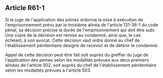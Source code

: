 Article R61-1
----
Si le juge de l'application des peines ordonne la mise à exécution de
l'emprisonnement prévu par le troisième alinéa de l'article 131-36-1 du code
pénal, sa décision précise la durée de l'emprisonnement qui doit être subi. Une
copie de la décision est remise au condamné, ainsi que, le cas échéant, à son
avocat. Cette décision vaut ordre donné au chef de l'établissement pénitentiaire
désigné de recevoir et de détenir le condamné.

Appel de cette décision peut être fait soit auprès du greffier du juge de
l'application des peines selon les modalités prévues aux deux premiers alinéas
de l'article 502, soit auprès du chef de l'établissement pénitentiaire selon les
modalités prévues à l'article 503.
